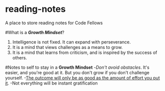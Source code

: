 # reading-notes
A place to store reading notes for Code Fellows

#What is a ***Growth Mindset***?
1. Intelligence is not fixed. It can expand with perseverance.
2. It is a mind that views challenges as a means to grow.
3. It is a mind that learns from criticism, and is inspired by the success of others.

#Notes to self to stay in a **Growth Mindset**
-*Don't avoid obstacles*. It's easier, and you're good at it. But you don't grow if you don't challenge yourself.
-<ins>The outcome will only be as good as the amount of effort you put it</ins>. 
-Not everything will be instant gratification
